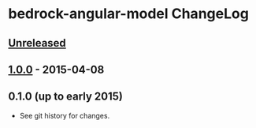 # bedrock-angular-model ChangeLog

## [Unreleased]

## [1.0.0] - 2015-04-08

## 0.1.0 (up to early 2015)

- See git history for changes.

[Unreleased]: https://github.com/digitalbazaar/bedrock-angular-model/compare/1.0.0...HEAD
[1.0.0]: https://github.com/digitalbazaar/bedrock-angular-model/compare/0.1.0...1.0.0
